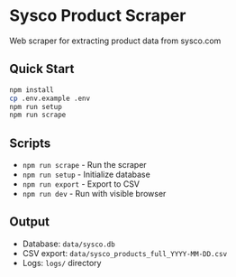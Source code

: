 # Sysco Product Scraper

Web scraper for extracting product data from sysco.com

## Quick Start

```bash
npm install
cp .env.example .env
npm run setup
npm run scrape
```

## Scripts

- `npm run scrape` - Run the scraper
- `npm run setup` - Initialize database
- `npm run export` - Export to CSV
- `npm run dev` - Run with visible browser

## Output

- Database: `data/sysco.db`
- CSV export: `data/sysco_products_full_YYYY-MM-DD.csv`
- Logs: `logs/` directory
